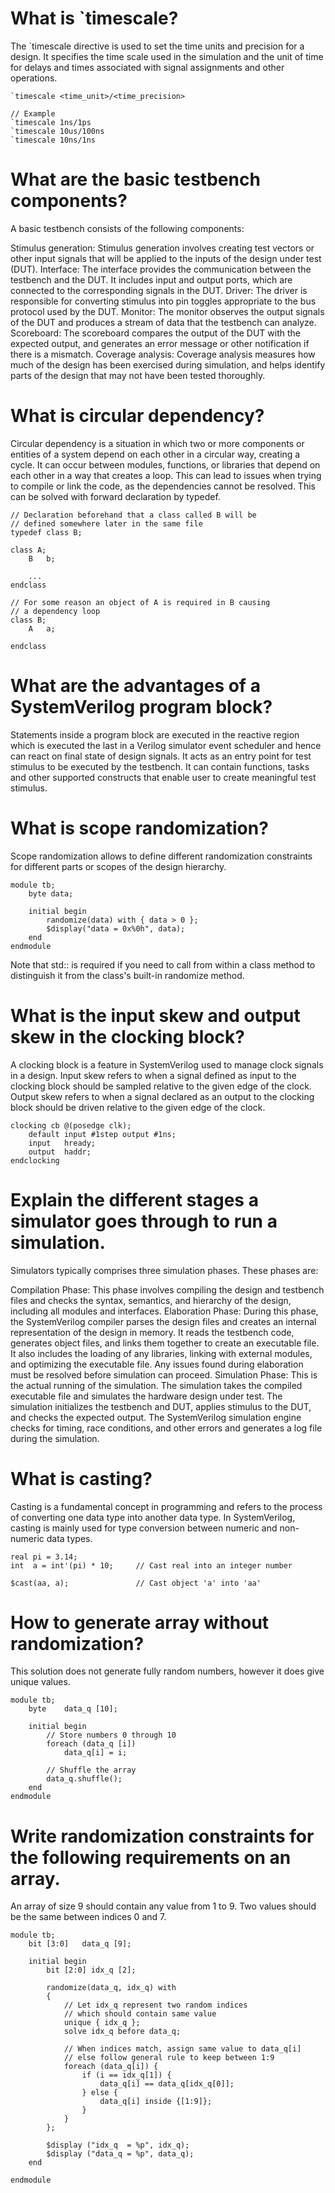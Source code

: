 # What is `timescale?
The `timescale directive is used to set the time units and precision for a design. It specifies the time scale used in the simulation and the unit of time for delays and times associated with signal assignments and other operations.
```
`timescale <time_unit>/<time_precision>

// Example
`timescale 1ns/1ps
`timescale 10us/100ns
`timescale 10ns/1ns
```

# What are the basic testbench components?
A basic testbench consists of the following components:

Stimulus generation: Stimulus generation involves creating test vectors or other input signals that will be applied to the inputs of the design under test (DUT).
Interface: The interface provides the communication between the testbench and the DUT. It includes input and output ports, which are connected to the corresponding signals in the DUT.
Driver: The driver is responsible for converting stimulus into pin toggles appropriate to the bus protocol used by the DUT.
Monitor: The monitor observes the output signals of the DUT and produces a stream of data that the testbench can analyze.
Scoreboard: The scoreboard compares the output of the DUT with the expected output, and generates an error message or other notification if there is a mismatch.
Coverage analysis: Coverage analysis measures how much of the design has been exercised during simulation, and helps identify parts of the design that may not have been tested thoroughly.

# What is circular dependency?
Circular dependency is a situation in which two or more components or entities of a system depend on each other in a circular way, creating a cycle. It can occur between modules, functions, or libraries that depend on each other in a way that creates a loop. This can lead to issues when trying to compile or link the code, as the dependencies cannot be resolved. This can be solved with forward declaration by typedef.
```
// Declaration beforehand that a class called B will be
// defined somewhere later in the same file
typedef class B;

class A;
	B 	b;

	...
endclass

// For some reason an object of A is required in B causing
// a dependency loop
class B;
	A 	a;

endclass
```

# What are the advantages of a SystemVerilog program block?
Statements inside a program block are executed in the reactive region which is executed the last in a Verilog simulator event scheduler and hence can react on final state of design signals. It acts as an entry point for test stimulus to be executed by the testbench. It can contain functions, tasks and other supported constructs that enable user to create meaningful test stimulus.

# What is scope randomization?
Scope randomization allows to define different randomization constraints for different parts or scopes of the design hierarchy.
```
module tb;
	byte data;

	initial begin
		randomize(data) with { data > 0 };
		$display("data = 0x%0h", data);
	end
endmodule
```
Note that std:: is required if you need to call from within a class method to distinguish it from the class's built-in randomize method.

# What is the input skew and output skew in the clocking block?
A clocking block is a feature in SystemVerilog used to manage clock signals in a design. Input skew refers to when a signal defined as input to the clocking block should be sampled relative to the given edge of the clock. Output skew refers to when a signal declared as an output to the clocking block should be driven relative to the given edge of the clock.
```
clocking cb @(posedge clk);
	default input #1step output #1ns;
	input 	hready;
	output 	haddr;
endclocking
```

# Explain the different stages a simulator goes through to run a simulation.
Simulators typically comprises three simulation phases. These phases are:

Compilation Phase: This phase involves compiling the design and testbench files and checks the syntax, semantics, and hierarchy of the design, including all modules and interfaces.
Elaboration Phase: During this phase, the SystemVerilog compiler parses the design files and creates an internal representation of the design in memory. It reads the testbench code, generates object files, and links them together to create an executable file. It also includes the loading of any libraries, linking with external modules, and optimizing the executable file. Any issues found during elaboration must be resolved before simulation can proceed.
Simulation Phase: This is the actual running of the simulation. The simulation takes the compiled executable file and simulates the hardware design under test. The simulation initializes the testbench and DUT, applies stimulus to the DUT, and checks the expected output. The SystemVerilog simulation engine checks for timing, race conditions, and other errors and generates a log file during the simulation.

# What is casting?
Casting is a fundamental concept in programming and refers to the process of converting one data type into another data type. In SystemVerilog, casting is mainly used for type conversion between numeric and non-numeric data types.
```
real pi = 3.14;
int  a = int'(pi) * 10; 	// Cast real into an integer number

$cast(aa, a); 				// Cast object 'a' into 'aa'
```

# How to generate array without randomization?
This solution does not generate fully random numbers, however it does give unique values.
```
module tb;
	byte 	data_q [10];

	initial begin
		// Store numbers 0 through 10
		foreach (data_q [i])
			data_q[i] = i;

		// Shuffle the array
		data_q.shuffle();
	end
endmodule
```

# Write randomization constraints for the following requirements on an array.
An array of size 9 should contain any value from 1 to 9. Two values should be the same between indices 0 and 7.
```
module tb;
	bit [3:0] 	data_q [9];

	initial begin
		bit [2:0] idx_q [2];

		randomize(data_q, idx_q) with
		{
			// Let idx_q represent two random indices
			// which should contain same value
			unique { idx_q };
			solve idx_q before data_q;
	
			// When indices match, assign same value to data_q[i]
			// else follow general rule to keep between 1:9
			foreach (data_q[i]) {
				if (i == idx_q[1]) {
					data_q[i] == data_q[idx_q[0]];
				} else {
					data_q[i] inside {[1:9]};
				}
			}
		};

		$display ("idx_q  = %p", idx_q);
		$display ("data_q = %p", data_q);
	end

endmodule
```
